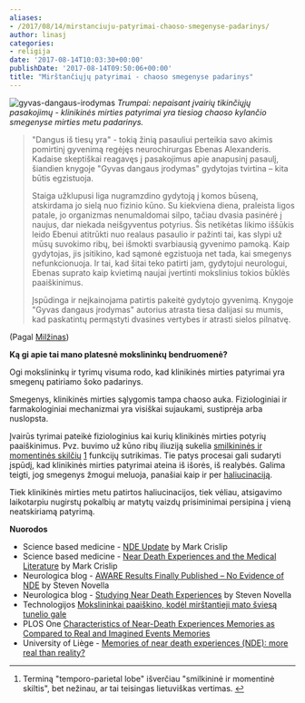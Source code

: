 ```yaml
---
aliases:
- /2017/08/14/mirstanciuju-patyrimai-chaoso-smegenyse-padarinys/
author: linasj
categories:
- religija
date: '2017-08-14T10:03:30+00:00'
publishDate: '2017-08-14T09:50:06+00:00'
title: "Mirštančiųjų patyrimai - chaoso smegenyse padarinys"
---
```

![gyvas-dangaus-irodymas](/static/2017/08/gyvas-dangaus-irodymas.jpg)
*Trumpai: nepaisant įvairių tikinčiųjų pasakojimų - klinikinės mirties patyrimai yra tiesiog chaoso kylančio smegenyse mirties metu padarinys.*

> 
>  "Dangus iš tiesų yra" - tokią žinią pasauliui perteikia savo akimis pomirtinį gyvenimą regėjęs neurochirurgas Ebenas Alexanderis. Kadaise skeptiškai reagavęs į pasakojimus apie anapusinį pasaulį, šiandien knygoje "Gyvas dangaus įrodymas" gydytojas tvirtina – kita būtis egzistuoja.
>  
>  Staiga užklupusi liga nugramzdino gydytoją į komos būseną, atskirdama jo sielą nuo fizinio kūno. Su kiekviena diena, praleista ligos patale, jo organizmas nenumaldomai silpo, tačiau dvasia pasinėrė į naujus, dar niekada neišgyventus potyrius. Šis netikėtas likimo iššūkis leido Ebenui atitrūkti nuo realaus pasaulio ir pažinti tai, kas slypi už mūsų suvokimo ribų, bei išmokti svarbiausią gyvenimo pamoką. Kaip gydytojas, jis įsitikino, kad sąmonė egzistuoja net tada, kai smegenys nefunkcionuoja. Ir tai, kad šitai teko patirti jam, gydytojui neurologui, Ebenas suprato kaip kvietimą naujai įvertinti mokslinius tokios būklės paaiškinimus.
>  
>  Įspūdinga ir neįkainojama patirtis pakeitė gydytojo gyvenimą. Knygoje "Gyvas dangaus įrodymas" autorius atrasta tiesa dalijasi su mumis, kad paskatintų permąstyti dvasines vertybes ir atrasti sielos pilnatvę.
> 



(Pagal [Milžinas](https://milzinas.lt/gyvas-dangaus-irodymas.html))

**Ką gi apie tai mano platesnė mokslininkų bendruomenė?**

Ogi mokslininkų ir tyrimų visuma rodo, kad klinikinės mirties patyrimai yra smegenų patiriamo šoko padarinys.

Smegenys, klinikinės mirties sąlygomis tampa chaoso auka. Fiziologiniai ir farmakologiniai mechanizmai yra visiškai sujaukami, sustiprėja arba nuslopsta.

Įvairūs tyrimai pateikė fiziologinius kai kurių klinikinės mirties potyrių paaiškinimus. Pvz. buvimo už kūno ribų iliuziją sukelia [smilkininės ir momentinės skilčių](https://lt.wikipedia.org/wiki/Smegenys#/media/File:%C5%A0oninis_smegen%C5%B3_vaizdas.jpg) [1](#fn-798-1) funkcijų sutrikimas. Tie patys procesai gali sudaryti įspūdį, kad klinikinės mirties patyrimai ateina iš išorės, iš realybės. Galima teigti, jog smegenys žmogui meluoja, panašiai kaip ir per [haliucinaciją](https://www.ulg.ac.be/cms/rv_2912328/en/memories-of-near-death-experiences-nde-more-real-than-reality "The brain, in conditions conducive to such phenomena occurring, is prey to chaos. Physiological and pharmacological mechanisms are completely disturbed, exacerbated or, conversely, diminished. Certain studies have put forward a physiological explanation for certain components of NDE, such as Out-of-Body Experiences, which could be explained by dysfunctions of the temporo-parietal lobe. In this context the study published in PLOS ONE suggests that these same mechanisms could also could also ‘create’ a perception – which would thus be processed by the individual as coming from the exterior – of reality. In a kind of way their brain is lying to them, like in a hallucination.").

Tiek klinikinės mirties metu patirtos haliucinacijos, tiek vėliau, atsigavimo laikotarpiu nugirstų pokalbių ar matytų vaizdų prisiminimai persipina į vieną neatskiriamą patyrimą.

**Nuorodos**
* Science based medicine - [NDE Update](https://sciencebasedmedicine.org/nde-update/) by Mark Crislip
* Science based medicine - [Near Death Experiences and the Medical Literature](https://sciencebasedmedicine.org/near-death-experiences-and-the-medical-literature/) by Mark Crislip
* Neurologica blog - [AWARE Results Finally Published – No Evidence of NDE](http://theness.com/neurologicablog/index.php/aware-results-finally-published-no-evidence-of-nde/) by Steven Novella
* Neurologica blog - [Studying Near Death Experiences](http://theness.com/neurologicablog/index.php/studying-near-death-experiences/) by Steven Novella
* Technologijos [Mokslininkai paaiškino, kodėl mirštantieji mato šviesą tunelio gale](http://www.technologijos.lt/n/mokslas/zmogus\_ir\_medicina/S-56015/straipsnis/Mokslininkai-paaiskino-kodel-mirstantieji-mato-sviesa-tunelio-gale)
* PLOS One [Characteristics of Near-Death Experiences Memories as Compared to Real and Imagined Events Memories](http://journals.plos.org/plosone/article?id=10.1371/journal.pone.0057620)
* University of Liège - [Memories of near death experiences (NDE): more real than reality?](https://www.ulg.ac.be/cms/rv_2912328/en/memories-of-near-death-experiences-nde-more-real-than-reality)


---

1. Terminą "temporo-parietal lobe" išverčiau "smilkininė ir momentinė skiltis", bet nežinau, ar tai teisingas lietuviškas vertimas. [↩](#fnref-798-1)



